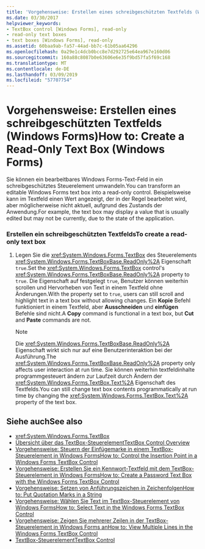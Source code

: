 ```yaml
---
title: 'Vorgehensweise: Erstellen eines schreibgeschützten Textfelds (Windows Forms)'
ms.date: 03/30/2017
helpviewer_keywords:
- TextBox control [Windows Forms], read-only
- read-only text boxes
- text boxes [Windows Forms], read-only
ms.assetid: 60baa9ab-fa57-44ad-bb7c-61b05aa64296
ms.openlocfilehash: 0a29e1c4dcb0bcc8e7d292725e64ea967e160d06
ms.sourcegitcommit: 160a88c8087b0e63606e6e35f9bd57fa5f69c168
ms.translationtype: MT
ms.contentlocale: de-DE
ms.lasthandoff: 03/09/2019
ms.locfileid: "57707754"
---
```

# <a name="how-to-create-a-read-only-text-box-windows-forms"></a><span data-ttu-id="958e5-102">Vorgehensweise: Erstellen eines schreibgeschützten Textfelds (Windows Forms)</span><span class="sxs-lookup"><span data-stu-id="958e5-102">How to: Create a Read-Only Text Box (Windows Forms)</span></span>
<span data-ttu-id="958e5-103">Sie können ein bearbeitbares Windows Forms-Text-Feld in ein schreibgeschütztes Steuerelement umwandeln.</span><span class="sxs-lookup"><span data-stu-id="958e5-103">You can transform an editable Windows Forms text box into a read-only control.</span></span> <span data-ttu-id="958e5-104">Beispielsweise kann im Textfeld einen Wert angezeigt, der in der Regel bearbeitet wird, aber möglicherweise nicht aktuell, aufgrund des Zustands der Anwendung.</span><span class="sxs-lookup"><span data-stu-id="958e5-104">For example, the text box may display a value that is usually edited but may not be currently, due to the state of the application.</span></span>  
  
### <a name="to-create-a-read-only-text-box"></a><span data-ttu-id="958e5-105">Erstellen ein schreibgeschützten Textfelds</span><span class="sxs-lookup"><span data-stu-id="958e5-105">To create a read-only text box</span></span>  
  
1.  <span data-ttu-id="958e5-106">Legen Sie die <xref:System.Windows.Forms.TextBox> des Steuerelements <xref:System.Windows.Forms.TextBoxBase.ReadOnly%2A> Eigenschaft `true`.</span><span class="sxs-lookup"><span data-stu-id="958e5-106">Set the <xref:System.Windows.Forms.TextBox> control's <xref:System.Windows.Forms.TextBoxBase.ReadOnly%2A> property to `true`.</span></span> <span data-ttu-id="958e5-107">Die Eigenschaft auf festgelegt `true`, Benutzer können weiterhin scrollen und Hervorheben von Text in einem Textfeld ohne Änderungen.</span><span class="sxs-lookup"><span data-stu-id="958e5-107">With the property set to `true`, users can still scroll and highlight text in a text box without allowing changes.</span></span> <span data-ttu-id="958e5-108">Ein **Kopie** Befehl funktioniert in einem Textfeld, aber **Ausschneiden** und **einfügen** Befehle sind nicht.</span><span class="sxs-lookup"><span data-stu-id="958e5-108">A **Copy** command is functional in a text box, but **Cut** and **Paste** commands are not.</span></span>  
  
    > [!NOTE]
    >  <span data-ttu-id="958e5-109">Die <xref:System.Windows.Forms.TextBoxBase.ReadOnly%2A> Eigenschaft wirkt sich nur auf eine Benutzerinteraktion bei der Ausführung.</span><span class="sxs-lookup"><span data-stu-id="958e5-109">The <xref:System.Windows.Forms.TextBoxBase.ReadOnly%2A> property only affects user interaction at run time.</span></span> <span data-ttu-id="958e5-110">Sie können weiterhin textfeldinhalte programmgesteuert ändern zur Laufzeit durch Ändern der <xref:System.Windows.Forms.TextBox.Text%2A> Eigenschaft des Textfelds.</span><span class="sxs-lookup"><span data-stu-id="958e5-110">You can still change text box contents programmatically at run time by changing the <xref:System.Windows.Forms.TextBox.Text%2A> property of the text box.</span></span>  
  
## <a name="see-also"></a><span data-ttu-id="958e5-111">Siehe auch</span><span class="sxs-lookup"><span data-stu-id="958e5-111">See also</span></span>
- <xref:System.Windows.Forms.TextBox>
- [<span data-ttu-id="958e5-112">Übersicht über das TextBox-Steuerelement</span><span class="sxs-lookup"><span data-stu-id="958e5-112">TextBox Control Overview</span></span>](textbox-control-overview-windows-forms.md)
- [<span data-ttu-id="958e5-113">Vorgehensweise: Steuern der Einfügemarke in einem TextBox-Steuerelement in Windows Forms</span><span class="sxs-lookup"><span data-stu-id="958e5-113">How to: Control the Insertion Point in a Windows Forms TextBox Control</span></span>](how-to-control-the-insertion-point-in-a-windows-forms-textbox-control.md)
- [<span data-ttu-id="958e5-114">Vorgehensweise: Erstellen Sie ein Kennwort-Textfeld mit dem TextBox-Steuerelement in Windows Forms</span><span class="sxs-lookup"><span data-stu-id="958e5-114">How to: Create a Password Text Box with the Windows Forms TextBox Control</span></span>](how-to-create-a-password-text-box-with-the-windows-forms-textbox-control.md)
- [<span data-ttu-id="958e5-115">Vorgehensweise: Setzen von Anführungszeichen in Zeichenfolgen</span><span class="sxs-lookup"><span data-stu-id="958e5-115">How to: Put Quotation Marks in a String</span></span>](how-to-put-quotation-marks-in-a-string-windows-forms.md)
- [<span data-ttu-id="958e5-116">Vorgehensweise: Wählen Sie Text im TextBox-Steuerelement von Windows Forms</span><span class="sxs-lookup"><span data-stu-id="958e5-116">How to: Select Text in the Windows Forms TextBox Control</span></span>](how-to-select-text-in-the-windows-forms-textbox-control.md)
- [<span data-ttu-id="958e5-117">Vorgehensweise: Zeigen Sie mehrerer Zeilen in der TextBox-Steuerelement in Windows Forms an</span><span class="sxs-lookup"><span data-stu-id="958e5-117">How to: View Multiple Lines in the Windows Forms TextBox Control</span></span>](how-to-view-multiple-lines-in-the-windows-forms-textbox-control.md)
- [<span data-ttu-id="958e5-118">TextBox-Steuerelement</span><span class="sxs-lookup"><span data-stu-id="958e5-118">TextBox Control</span></span>](textbox-control-windows-forms.md)
